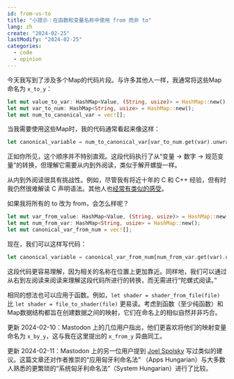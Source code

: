 ```yaml
---
id: from-vs-to
title: "小提示：在函数和变量名称中使用 from 而非 to"
lang: zh
create: "2024-02-25"
lastModify: "2024-02-25"
categories:
  - code
  - opinion
---
```


今天我写到了涉及多个Map的代码片段。与许多其他人一样，我通常将这些Map命名为 `x_to_y`：

```rust
let mut value_to_var: HashMap<Value, (String, usize)> = HashMap::new();
let mut var_to_num: HashMap<String, usize> = HashMap::new();
let mut num_to_canonical_var = vec![];
```

当我需要使用这些Map时，我的代码通常看起来像这样：

```rust
let canonical_variable = num_to_canonical_var[var_to_num.get(var).unwrap()];
```
正如你所见，这个顺序并不特别直观。这段代码执行了从“变量 -> 数字 -> 规范变量”的转换，但理解它需要从内到外阅读，类似于解开螺旋一样。

从内到外阅读很具有挑战性。例如，尽管我有将近十年的 C 和 C++ 经验，但有时我仍然很难解读 C 声明语法。其他人也[经常有类似的感受](https://fuckingfunctionpointers.com/)。

如果我将所有的 to 改为 from，会怎么样呢？

```rust
let mut var_from_value: HashMap<Value, (String, usize)> = HashMap::new();
let mut num_from_var: HashMap<String, usize> = HashMap::new();
let mut canonical_var_from_num = vec![];
```

现在，我们可以这样写代码：

```rust
let canonical_variable = canonical_var_from_num[num_from_var.get(var).unwrap()];
```

这段代码更容易理解，因为相关的名称在位置上更加靠近。同样地，我们可以通过从右到左阅读来阅读来理解这段代码所进行的转换，而无需进行“陀螺式阅读。”

相同的想法也可以应用于函数。例如，`let shader = shader_from_file(file)` 比 `let shader = file_to_shader(file)` 更易读。考虑到函数（至少纯函数）和Map数据结构都旨在创建数据之间的映射，它们在命名上的相似自然并非巧合。

更新 2024-02-10：Mastodon 上的几位用户指出，他们更喜欢将他们的映射变量命名为 `x_by_y`，这与我在这里提出的 `x_from_y` 异曲同工。

更新 2024-02-11：Mastodon 上的另一位用户提到 [Joel Spolsky](https://www.joelonsoftware.com/2005/05/11/making-wrong-code-look-wrong/) 写过类似的建议。这篇文章还对作者推崇的“应用匈牙利命名法” （Apps Hungarian）与大多数人熟悉的更繁琐的“系统匈牙利命名法”（System Hungarian）进行了比较。
